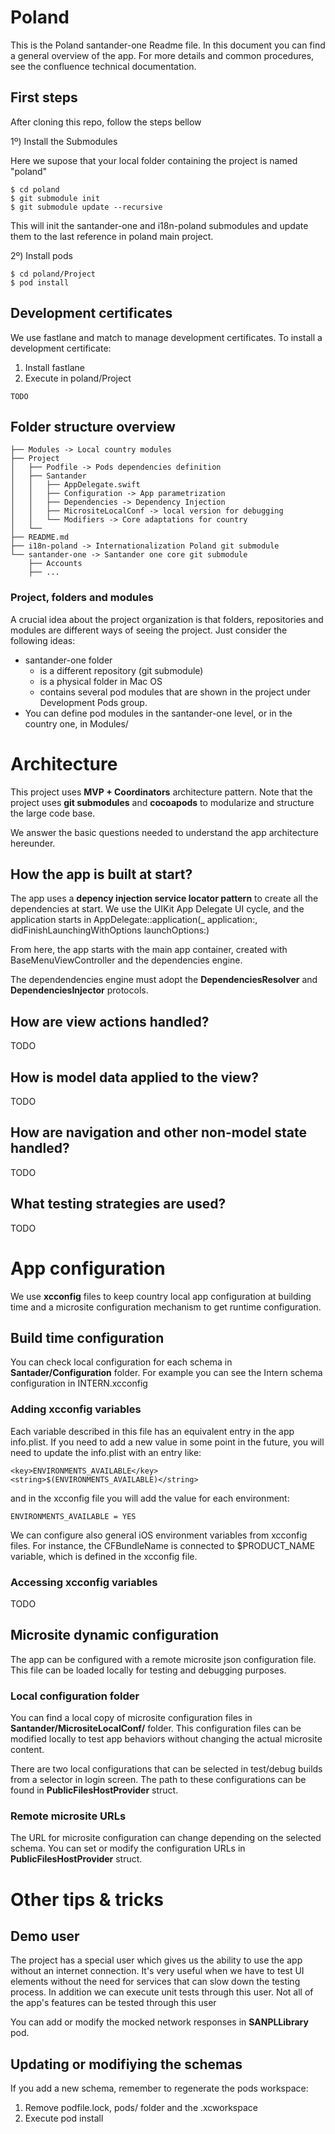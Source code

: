 # Poland

This is the Poland santander-one Readme file. In this document you can find a general overview of the app. For more details and common procedures, see the confluence technical documentation.

## First steps

After cloning this repo, follow the steps bellow

1º) Install the Submodules

Here we supose that your local folder containing the project is named "poland"
```
$ cd poland
$ git submodule init
$ git submodule update --recursive
```
This will init the santander-one and i18n-poland submodules and update them to the last reference in poland main project.

2º) Install pods

```
$ cd poland/Project
$ pod install
```

## Development certificates
We use fastlane and match to manage development certificates. To install a development certificate:

1. Install fastlane
2. Execute in poland/Project

```
TODO
```

## Folder structure overview
```
├── Modules -> Local country modules
├── Project
│   ├── Podfile -> Pods dependencies definition
│   ├── Santander
│   │   ├── AppDelegate.swift
│   │   ├── Configuration -> App parametrization
│   │   ├── Dependencies -> Dependency Injection
│   │   ├── MicrositeLocalConf -> local version for debugging
│   │   └── Modifiers -> Core adaptations for country
│   └── 
├── README.md
├── i18n-poland -> Internationalization Poland git submodule
└── santander-one -> Santander one core git submodule
    ├── Accounts
    ├── ...
```
### Project, folders and modules

A crucial idea about the project organization is that folders, repositories and modules are different ways of seeing the project. Just consider the following ideas:

- santander-one folder 
    - is a different repository (git submodule)
    - is a physical folder in Mac OS  
    - contains several pod modules that are shown in the project under Development Pods group.
- You can define pod modules in the santander-one level, or in the country one, in Modules/

# Architecture

This project uses __MVP + Coordinators__ architecture pattern. Note that the project uses __git submodules__ and __cocoapods__ to modularize and structure the large code base.

We answer the basic questions needed to understand the app architecture hereunder.

## How the app is built at start?

The app uses a __depency injection service locator pattern__ to create all the dependencies at start. We use the UIKit App Delegate UI cycle, and the application starts in AppDelegate::application(_ application:, didFinishLaunchingWithOptions launchOptions:)

From here, the app starts with the main app container, created with BaseMenuViewController and the dependencies engine.

The dependendencies engine must adopt the **DependenciesResolver** and **DependenciesInjector** protocols.

## How are view actions handled?
TODO
## How is model data applied to the view?
TODO
## How are navigation and other non-model state handled?
TODO
## What testing strategies are used?
TODO

# App configuration
We use __xcconfig__ files to keep country local app configuration at building time and a microsite configuration mechanism to get runtime configuration.

## Build time configuration
You can check local configuration for each schema in __Santader/Configuration__ folder. For example you can see the Intern schema configuration in INTERN.xcconfig

### Adding xcconfig variables

Each variable described in this file has an equivalent entry in the app info.plist. If you need to add a new value in some point in the future, you will need to update the info.plist with an entry like:

```
<key>ENVIRONMENTS_AVAILABLE</key>
<string>$(ENVIRONMENTS_AVAILABLE)</string>
```
and in the xcconfig file you will add the value for each environment:

```
ENVIRONMENTS_AVAILABLE = YES
```
We can configure also general iOS environment variables from xcconfig files. For instance, the CFBundleName is connected to $PRODUCT_NAME variable, which is defined in the xcconfig file.

### Accessing xcconfig variables
TODO

## Microsite dynamic configuration
The app can be configured with a remote microsite json configuration file. This file can be loaded locally for testing and debugging purposes.

### Local configuration folder

You can find a local copy of microsite configuration files in __Santander/MicrositeLocalConf/__ folder. This configuration files can be modified locally to test app behaviors without changing the actual microsite content.

There are two local configurations that can be selected in test/debug builds from a selector in login screen. The path to these configurations can be found in __PublicFilesHostProvider__ struct.

### Remote microsite URLs

The URL for microsite configuration can change depending on the selected schema. You can set or modify the configuration URLs in __PublicFilesHostProvider__ struct.

# Other tips & tricks

## Demo user

The project has a special user which gives us the ability to use the app without an internet connection. It's very useful when we have to test UI elements without the need for services that can slow down the testing process. In addition we can execute unit tests through this user. Not all of the app's features can be tested through this user

You can add or modify the mocked network responses in __SANPLLibrary__ pod.

## Updating or modifiying the schemas

If you add a new schema, remember to regenerate the pods workspace:

1. Remove podfile.lock, pods/ folder and the .xcworkspace
2. Execute pod install

